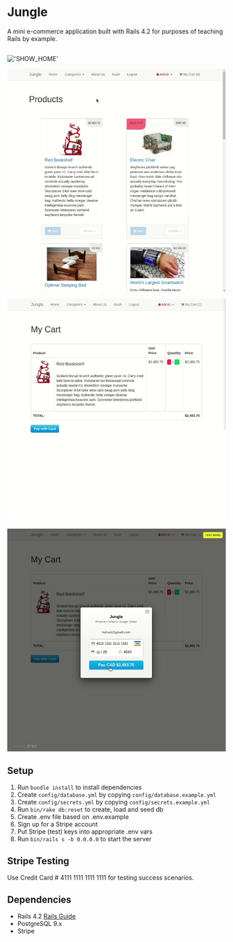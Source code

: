 # Jungle

A mini e-commerce application built with Rails 4.2 for purposes of teaching Rails by example.

##


!['SHOW_HOME'](https://github.com/Lauffern1995/jungle-rails/blob/master/docs/Show_Home.gif?raw=true)

!["ADD TO CART"](https://github.com/Lauffern1995/jungle-rails/blob/master/docs/Add_to_cart.gif?raw=true)

!["PAY"](https://github.com/Lauffern1995/jungle-rails/blob/master/docs/Pay.gif?raw=true)


!["COMPLETE_PAY"](https://github.com/Lauffern1995/jungle-rails/blob/master/docs/Complete_payment.gif?raw=true)

## Setup

1. Run `bundle install` to install dependencies
2. Create `config/database.yml` by copying `config/database.example.yml`
3. Create `config/secrets.yml` by copying `config/secrets.example.yml`
4. Run `bin/rake db:reset` to create, load and seed db
5. Create .env file based on .env.example
6. Sign up for a Stripe account
7. Put Stripe (test) keys into appropriate .env vars
8. Run `bin/rails s -b 0.0.0.0` to start the server

## Stripe Testing

Use Credit Card # 4111 1111 1111 1111 for testing success scenarios.


## Dependencies

* Rails 4.2 [Rails Guide](http://guides.rubyonrails.org/v4.2/)
* PostgreSQL 9.x
* Stripe
